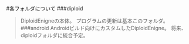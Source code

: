 #各フォルダについて
###diploid
>DiploidEnigneの本体。
>プログラムの更新は基本このフォルダ。
###android
>Androidビルド向けにカスタムしたDiploidEnigne。
>将来、diploidフォルダに統合予定。